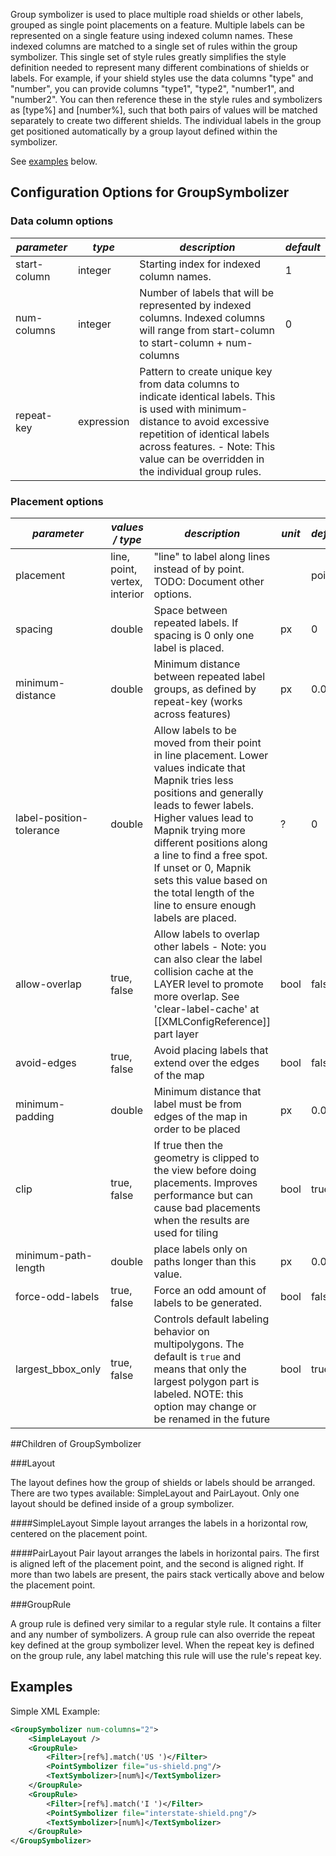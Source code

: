 Group symbolizer is used to place multiple road shields or other labels, grouped as single point placements on a feature. Multiple labels can be represented on a single feature using indexed column names. These indexed columns are matched to a single set of rules within the group symbolizer. This single set of style rules greatly simplifies the style definition needed to represent many different combinations of shields or labels. For example, if your shield styles use the data columns "type" and "number", you can provide columns "type1", "type2", "number1", and "number2". You can then reference these in the style rules and symbolizers as [type%] and [number%], such that both pairs of values will be matched separately to create two different shields. The individual labels in the group get positioned automatically by a group layout defined within the symbolizer.

See [examples](#wiki-examples) below.

## Configuration Options for GroupSymbolizer
### Data column options
| *parameter* | *type*  | *description* | *default* |
|----------------|---------|----------------|------------|
|start-column|integer|Starting index for indexed column names.|1|
|num-columns|integer|Number of labels that will be represented by indexed columns. Indexed columns will range from start-column to start-column + num-columns|0|
|repeat-key|expression|Pattern to create unique key from data columns to indicate identical labels. This is used with minimum-distance to avoid excessive repetition of identical labels across features. - Note: This value can be overridden in the individual group rules.||

### Placement options
| *parameter* | *values / type*  | *description* | *unit* | *default* |
|----------------|---------|----------------|-------|------------|
|placement|line, point, vertex, interior|"line" to label along lines instead of by point. TODO: Document other options.||point|
|spacing|double|Space between repeated labels. If spacing is 0 only one label is placed.|px|0|
|minimum-distance|double|Minimum distance between repeated label groups, as defined by repeat-key (works across features)|px|0.0|
|label-position-tolerance|double|Allow labels to be moved from their point in line placement. Lower values indicate that Mapnik tries less positions and generally leads to fewer labels. Higher values lead to Mapnik trying more different positions along a line to find a free spot. If unset or 0, Mapnik sets this value based on the total length of the line to ensure enough labels are placed.|?|0|
|allow-overlap|true, false|Allow labels to overlap other labels - Note: you can also clear the label collision cache at the LAYER level to promote more overlap. See 'clear-label-cache' at [[XMLConfigReference]] part layer|bool|false|
|avoid-edges|true, false|Avoid placing labels that extend over the edges of the map|bool|false|
|minimum-padding|double|Minimum distance that label must be from edges of the map in order to be placed|px|0.0|
|clip|true, false|If true then the geometry is clipped to the view before doing placements. Improves performance but can cause bad placements when the results are used for tiling|bool|true|
|minimum-path-length|double|place labels only on paths longer than this value.|px|0.0|
|force-odd-labels|true, false|Force an odd amount of labels to be generated.|bool|false|
|largest_bbox_only|true, false|Controls default labeling behavior on multipolygons. The default is `true` and means that only the largest polygon part is labeled. NOTE: this option may change or be renamed in the future|bool|true|2.1|

##Children of GroupSymbolizer

###Layout

The layout defines how the group of shields or labels should be arranged. There are two types available: SimpleLayout and PairLayout. Only one layout should be defined inside of a group symbolizer.

####SimpleLayout
Simple layout arranges the labels in a horizontal row, centered on the placement point.

####PairLayout
Pair layout arranges the labels in horizontal pairs. The first is aligned left of the placement point, and the second is aligned right. If more than two labels are present, the pairs stack vertically above and below the placement point.

###GroupRule

A group rule is defined very similar to a regular style rule. It contains a filter and any number of symbolizers. A group rule can also override the repeat key defined at the group symbolizer level. When the repeat key is defined on the group rule, any label matching this rule will use the rule's repeat key.

## Examples

Simple XML Example:
```xml
<GroupSymbolizer num-columns="2">
    <SimpleLayout />
    <GroupRule>
        <Filter>[ref%].match('US ')</Filter>
        <PointSymbolizer file="us-shield.png"/>
        <TextSymbolizer>[num%]</TextSymbolizer>
    </GroupRule>
    <GroupRule>
        <Filter>[ref%].match('I ')</Filter>
        <PointSymbolizer file="interstate-shield.png"/>
        <TextSymbolizer>[num%]</TextSymbolizer>
    </GroupRule>
</GroupSymbolizer>
```